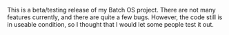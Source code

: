 This is a beta/testing release of my Batch OS project.
There are not many features currently, and there are quite a few bugs. However, the code still is in useable condition, so I thought that I would let some people test it out.
